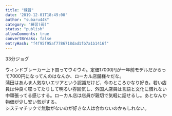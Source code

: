 ```yaml
---
title: "練習"
date: '2019-12-01T18:49:00'
author: "subaru44k"
category: "練習(弱)"
status: "publish"
allowComments: true
convertBreaks: false
entryHash: "f4f95f95af7786718dad1fb7a1b1416f"
---
```

33分ジョグ<div>
</div><div>ウィンドブレーカー上下買ってウキウキ。定価17000円が一年前モデルだからって7000円になってんのはなんか、ローカル店舗様々だな。</div><div>蒲田はあんま人気ないエリアという認識だけど、今のところかなり好き。若い店員は仲良く喋ってたりして明るい雰囲気し、外国人店員は言語と文化に慣れない中頑張ってる感じする。ローカル店は店員が親切で気軽に話せるし。あとなんか物価が少し安い気がする。</div><div>システマチックで無駄がないのが好きな人は合わないのかもしれない。</div>
